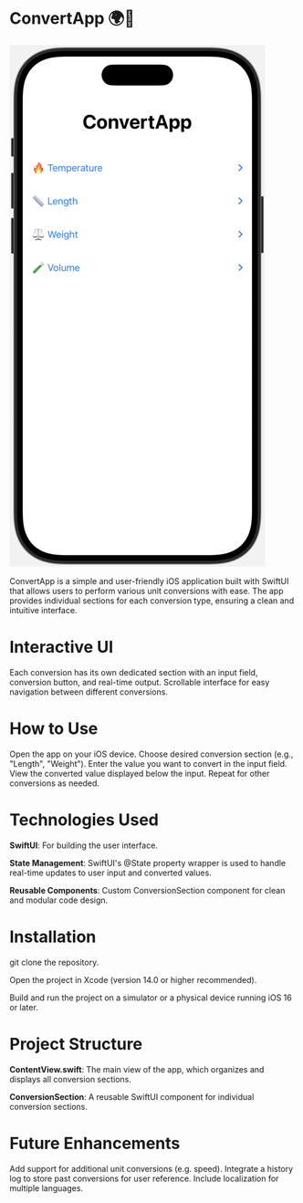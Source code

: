 # ConvertApp 🌍📏
![App Screenshot](./image.png)


ConvertApp is a simple and user-friendly iOS application built with SwiftUI that allows users to perform various unit conversions with ease. The app provides individual sections for each conversion type, ensuring a clean and intuitive interface.

# Interactive UI

Each conversion has its own dedicated section with an input field, conversion button, and real-time output. Scrollable interface for easy navigation between different conversions.

# How to Use

Open the app on your iOS device. Choose desired conversion section (e.g., "Length", "Weight"). Enter the value you want to convert in the input field. View the converted value displayed below the input. Repeat for other conversions as needed.

# Technologies Used

**SwiftUI**: For building the user interface.

**State Management**: SwiftUI's @State property wrapper is used to handle real-time updates to user input and converted values.

**Reusable Components**: Custom ConversionSection component for clean and modular code design.

# Installation

git clone the repository.

Open the project in Xcode (version 14.0 or higher recommended).

Build and run the project on a simulator or a physical device running iOS 16 or later.

# Project Structure

**ContentView.swift**: The main view of the app, which organizes and displays all conversion sections.

**ConversionSection**: A reusable SwiftUI component for individual conversion sections.

# Future Enhancements

Add support for additional unit conversions (e.g. speed). Integrate a history log to store past conversions for user reference. Include localization for multiple languages.

